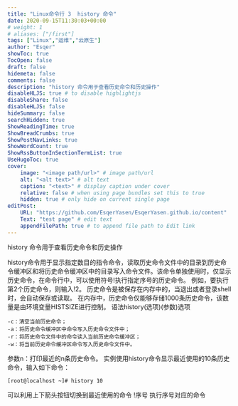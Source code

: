 ```yaml
---
title: "Linux命令行 3  history 命令"
date: 2020-09-15T11:30:03+00:00
# weight: 1
# aliases: ["/first"]
tags: ["Linux","运维","云原生"]
author: "Esqer"
showToc: true
TocOpen: false
draft: false
hidemeta: false
comments: false
description: "history 命令用于查看历史命令和历史操作"
disableHLJS: true # to disable highlightjs
disableShare: false
disableHLJS: false
hideSummary: false
searchHidden: true
ShowReadingTime: true
ShowBreadCrumbs: true
ShowPostNavLinks: true
ShowWordCount: true
ShowRssButtonInSectionTermList: true
UseHugoToc: true
cover:
    image: "<image path/url>" # image path/url
    alt: "<alt text>" # alt text
    caption: "<text>" # display caption under cover
    relative: false # when using page bundles set this to true
    hidden: true # only hide on current single page
editPost:
    URL: "https://github.com/EsqerYasen/EsqerYasen.github.io/content"
    Text: "test page" # edit text
    appendFilePath: true # to append file path to Edit link
---
```

history 命令用于查看历史命令和历史操作


history命令用于显示指定数目的指令命令，读取历史命令文件中的目录到历史命令缓冲区和将历史命令缓冲区中的目录写入命令文件。该命令单独使用时，仅显示历史命令，在命令行中，可以使用符号!执行指定序号的历史命令。
例如，要执行第2个历史命令，则输入!2。
历史命令是被保存在内存中的，当退出或者登录shell时，会自动保存或读取。
在内存中，历史命令仅能够存储1000条历史命令，该数量是由环境变量HISTSIZE进行控制。
语法history(选项)(参数)选项
```
-c：清空当前历史命令；
-a：将历史命令缓冲区中命令写入历史命令文件中；
-r：将历史命令文件中的命令读入当前历史命令缓冲区；
-w：将当前历史命令缓冲区命令写入历史命令文件中。
```
参数n：打印最近的n条历史命令。
实例使用history命令显示最近使用的10条历史命令，输入如下命令：

`[root@localhost ~]# history 10`

可以利用上下箭头按钮切换到最近使用的命令
!序号 执行序号对应的命令